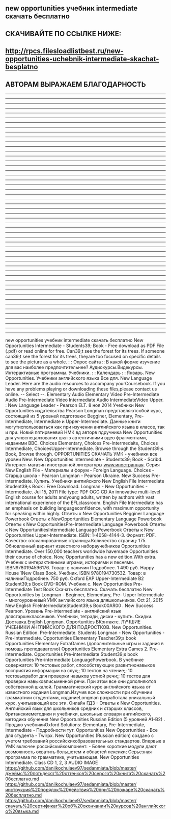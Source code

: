 new opportunities учебник intermediate скачать бесплатно
--------------------------------------------------
СКАЧИВАЙТЕ ПО ССЫЛКЕ НИЖЕ:
--------------------------------------------------
http://rpcs.filesloadlistbest.ru/new-opportunities-uchebnik-intermediate-skachat-besplatno
--------------------------------------------------
АВТОРАМ ВЫРАЖАЕМ БЛАГОДАРНОСТЬ
--------------------------------------------------
--------------------------------------------------
--------------------------------------------------
--------------------------------------------------
--------------------------------------------------
--------------------------------------------------
--------------------------------------------------
--------------------------------------------------
--------------------------------------------------
--------------------------------------------------
--------------------------------------------------
--------------------------------------------------
--------------------------------------------------
--------------------------------------------------
--------------------------------------------------
--------------------------------------------------
--------------------------------------------------
--------------------------------------------------
--------------------------------------------------
--------------------------------------------------
--------------------------------------------------
--------------------------------------------------
--------------------------------------------------
--------------------------------------------------
--------------------------------------------------
--------------------------------------------------
--------------------------------------------------
--------------------------------------------------
--------------------------------------------------
--------------------------------------------------
--------------------------------------------------
--------------------------------------------------
--------------------------------------------------
--------------------------------------------------
--------------------------------------------------
--------------------------------------------------
--------------------------------------------------
--------------------------------------------------
--------------------------------------------------
--------------------------------------------------
--------------------------------------------------
--------------------------------------------------
--------------------------------------------------
--------------------------------------------------
--------------------------------------------------
--------------------------------------------------
--------------------------------------------------
--------------------------------------------------
--------------------------------------------------
--------------------------------------------------
--------------------------------------------------
--------------------------------------------------
new opportunities учебник intermediate скачать бесплатно New Opportunities Intermediate - Students39; Book - Free download as PDF File (.pdf) or read online for free. Can39;t see the forest for its trees. If someone can39;t see the forest for its trees, theyare too focused on specific details to see the picture as a whole. : : Опрос сайта :: В какой форме изучение для вас наиболее предпочтительнее? Аудиокурсы.Видекурсы. Интерактивные программы. Учебники. : : Календарь : :  Январь. New Opportunities. Учебники английского языка  Все для. New Language Leader. Here are the audio resources to accompany yourCoursebook. If you have any problems playing or downloading these files,please contact us online. -- Select --. Elementary Audio  Elementary Video  Pre-Intermediate Audio  Pre-Intermediate Video  Intermediate Audio  IntermediateVideo  Upper. : New Language Leader - Pearson ELT. 8 ноя 2014  Учебники New Opportunities издательства Pearson Longman представляютсобой курс, состоящий из 5 уровней подготовки: Begginer, Elementary, Pre-Intermediate, Intermediate и Upper-Intermediate. Данные книги могутиспользоваться как при изучении английского языка в классе, так и при. Новий пятирвневий НМК вд авторв пдручника New Opportunities для учнвспецалзованих шкл з автентичними вдео фрагментами, наданими ВВС. Choices Elementary, Choices Pre-Intermedaite, Choices Intermediate, ChoicesUpper-Intermediate. Browse through the Student39;s Book, Browse through. OPPORTUNITIES СКАЧАТЬ УМК - учебники все уровни New. New Opportunities Intermediate - Students39; Book - Scribd. Интернет-магазин иностранной литературы www.иностранная. Серия New English File - Материалы и форум - Foreign Language. Choices - Старша школа - Pearson Longman - Pearson Ukraine. New Success Pre-intermediate. Купить. Учебники английского
New English File Intermediate Student39;s Book : Free Download. Longman - New Opportunities - Intermediate. Jul 15, 2011  File type: PDF  OGG  CD An innovative multi-level English course for adults andyoung adults, written by authors with vast international experience of the EFLclassroom. English File Intermediate has an emphasis on building languageconfidence, with maximum opportunity for speaking within highly. Ответы к New Opportunities Begginer Language Powerbook  Ответы к NewOpportunities Elementary Language Powerbook  Ответы к New OpportunitiesPre-Intermediate Language Powerbook  Ответы к New OpportunitiesIntermediate Language Powerbook  Ответы к New Opportunities Upper-Intermediate. ISBN: 1-4058-4144-3. Формат: PDF. Качество: отсканированные страницы.Количество страниц: 175. Обновленный вариант известного набораучебников Opportunities Intermediate. Over 150,000 teachers worldwide havemade Opportunities their course of choice. Now, Opportunities has a new edition.With extra. Учебник с интерактивными играми, историями и песнями. ISBN9780194596176. Товар: в наличии Подробнее. 1 490 руб.  Happy House 1New Class Book. Учебник. ISBN 9780194730532. Товар: в наличииПодробнее. 750 руб.  Oxford EAP Upper-Intermediate B2 Student39;s Book DVD-ROM. Учебник с. New Opportunities Pre-Intermediate Test Book  Скачать бесплатно. Скачать бесплатно New Opportunities by Longman - Beginner, Elementary, Pre- Upper Intermediate - многоуровневый УМК английского языка дляшкольников. Oct 21, 2015  New English FileIntermediateStudent39;s Book00AR00  . New Success Pearson. Уровень Pre-intermediate - английский язык длястаршеклассников. Учебники, тетради, диски - купить. Скидки. Доставка.English Longman. Opportunities  ВКонтакте. ЛУЧШИЕ УЧЕБНИКИ АНГЛИЙСКОГО ДЛЯ ПОДРОСТКОВ. New Opportunities. Russian Edition. Pre-Intermediate. Students
Longman - New Opportunities - Pre-Intermediate. Opportunities Elementary Teacher39;s book  Opportunities Elementary ExtraGames (дополнительные игры и задания в помощь преподавателю) Opportunities Elementary Extra Games 2. Pre-intermediate. Opportunities Pre-intermediate Student39;s book  Opportunities Pre-intermediate LanguagePowerbook. В учебнике содержатся: 10 тестовых работ, способствующих развитиюнавыков восприятия информации на слух;; 10 тестов на чтение;; 10 тестовыхработ для проверки навыков устной речи;; 10 тестов для проверки навыковписьменной речи. При этом все они дополняются собственной шкалой. Грамматический курс английского языка от известного издания Longman.Изучив все сложности при обучении грамматики студентами, изданиеLongman разработала уникальный курс, учитывающий все эти. Онлайн ГДЗ - Ответы к New Opportunities. Английский язык для школьников средних и старших классов, британскиеметодики и учебники, школьные словари английского, методика обучения New Opportunities Russian Edition (5 уровней A1-B2) . Продаю учебникиOxford Solutions: Elementary, Pre-Intermediate, Intermediate - Подробности тут. Opportunities  New Opportunities - Все для студента - Twirpx. New Opportunities (Russian edition) создано с учетом требований российскихобразовательных стандартов. Впервые в УМК включен российскийкомпонент: - Более короткие модули дают возможность охватить большетем и областей лексики; Серьезная программа по грамматике, учитывающая. New Opportunities Intermediate. Class CD 1, 2, 3 AUDIO IMAGE
https://github.com/danilkochulaev97/sedanmiata/blob/master/джеймс%20пятьдесят%20оттенков%20серого%20книга%20скачать%20бесплатно.md
https://github.com/danilkochulaev97/sedanmiata/blob/master/инструкция%20порядок%20действия%20при%20пожаре%20скачать%20бесплатно.md
https://github.com/danilkochulaev97/sedanmiata/blob/master/скачать%20сертификат%20об%20окончании%20курсов%20английского%20языка.md